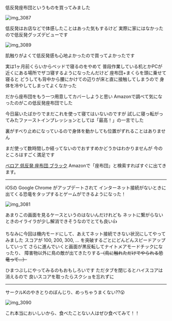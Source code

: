 低反発座布団というものを買ってみました

![img_3087](/images/2016/10/img_3087.jpg)

低反発はお店などで体感したことはあった気もするけど
実際に家にはなかったので低反発グッズデビューです

![img_3089](/images/2016/10/img_3089.jpg)

肌触りがよくて低反発感も心地よかったので買ってよかったです

実は1ヶ月前くらいからベッドで寝るのをやめて
普段作業している机とかPCが近くにある場所でザコ寝するようになったんだけど
座布団+まくらを頭に乗せて寝ると
どうしても背中から腰にかけての辺りが床と直に接触してしまうので
身体を冷やしてしまってよくなかった

だから座布団をもう一つ用意してカバーしようと思い
Amazonで調べて気になったのがこの低反発座布団でした

今日届いたばかりでまだこれを使って寝てはいないのですが
試しに寝っ転がってみたファーストインプレッションとしては「最高！」の一言でした

裏がすべり止めになっているので身体を動かしても位置がずれることはありません

まだ使って数時間しか経ってないのでおすすめかどうかはわかりませんが
今のところはすごく満足です

[ベロア 低反発 座布団 ブラック](https://www.amazon.co.jp/%E6%A0%AA%E5%BC%8F%E4%BC%9A%E7%A4%BE%E6%B0%B8%E5%85%89-%E3%83%99%E3%83%AD%E3%82%A2-%E4%BD%8E%E5%8F%8D%E7%99%BA-%E5%BA%A7%E5%B8%83%E5%9B%A3-%E3%83%96%E3%83%A9%E3%83%83%E3%82%AF/dp/B00A3OQDB8/ref=sr_1_1?ie=UTF8&qid=1477312103&sr=8-1&keywords=%E5%BA%A7%E5%B8%83%E5%9B%A3)
Amazonで「座布団」と検索すればすぐに出てきます。

***

iOSの Google Chrome がアップデートされて
インターネット接続がないときに出てくる恐竜をタップするとゲームができるようになった！

![img_3081](/images/2016/10/img_3081.png)

あまりこの画面を見るケースというのはないんだけれども
ネットに繋がらないときのイライラが少し解消できそうなのでとても良い:thumbsup:

ちなみに今回は機内モードにして、あえてネット接続できない状況にしてやってみました
スコアが 100, 200, 300, ... を突破するごとにどんどんスピードアップしていって
さらに進んでいくと画面が黒反転してナイトメアモードチックになったり、
障害物以外に鳥の敵が出てきたりする~~（鳥に触れただけでやられる恐竜って…）~~

ひまつぶしにやってみるのもおもしろいです
ただタブを閉じるとハイスコアは消えるので
良いスコアを取ったらスクショを忘れずに

***

サークルKのやきとりのぼんじり、めっちゃうまくない??:open_mouth:

![img_3090](/images/2016/10/img_3090.jpg)

これ本当においしいから、食べたことない人はぜひ食べてみて！！
